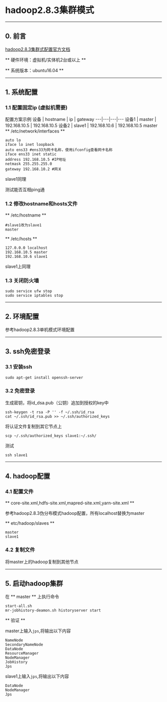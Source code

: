 # hadoop2.8.3集群模式

---

## 0. 前言

[hadoop2.8.3集群式配置官方文档](http://hadoop.apache.org/docs/r2.8.3/hadoop-project-dist/hadoop-common/ClusterSetup.html)

** 硬件环境：虚拟机/实体机2台或以上 **

** 系统版本：ubuntu16.04 **

---

## 1. 系统配置

### 1.1 配置固定ip (虚拟机需要)

配置方案示例
设备 | hostname | ip | gateway
---|---|---|---
设备1 | master | 192.168.10.5 | 192.168.10.5
设备2 | slave1 | 192.168.10.6 | 192.168.10.5
master
** /etc/network/interfaces **

    auto lo
    iface lo inet loopback
    auto ens33 #ens33为网卡名称，使用ifconfig查看网卡名称
    iface ens33 inet static
    address 192.168.10.5 #IP地址
    netmask 255.255.255.0
    gateway 192.168.10.2 #网关

slave1同理

测试能否互相ping通

### 1.2 修改hostname和hosts文件

** /etc/hostname **

    #slave1改为slave1
    master

** /etc/hosts **

    127.0.0.0 localhost
    192.168.10.5 master
    192.168.10.6 slave1

slave1上同理

### 1.3 关闭防火墙

    sudo service ufw stop
    sudo service iptables stop

---

## 2. 环境配置

参考hadoop2.8.3单机模式环境配置

---

## 3. ssh免密登录

### 3.1 安装ssh

    sudo apt-get install openssh-server

### 3.2 免密登录

生成密钥，将id_dsa.pub（公钥）追加到授权的key中

    ssh-keygen -t rsa -P '' -f ~/.ssh/id_rsa
    cat ~/.ssh/id_rsa.pub >> ~/.ssh/authorized_keys

将认证文件复制到其它节点上

    scp ~/.ssh/authorized_keys slave1:~/.ssh/

测试

    ssh slave1

---

## 4. hadoop配置

### 4.1 配置文件

** core-site.xml,hdfs-site.xml,mapred-site.xml,yarn-site.xml **

参考hadoop2.8.3伪分布模式hadoop配置，所有localhost替换为master

** etc/hadoop/slaves **

    master
    slave1

### 4.2 复制文件

将master上的hadoop复制到其他节点

---

## 5. 启动hadoop集群

在
** master **
上执行命令

    start-all.sh
    mr-jobhistory-deamon.sh historyserver start

** 验证 **

master上输入`jps`,将输出以下内容

    NameNode
    SecondaryNameNode
    DataNode
    ResourceManager
    NodeManager
    JobHistory
    Jps

slave1上输入`jps`,将输出以下内容

    DataNode
    NodeManager
    Jps
